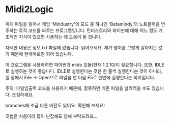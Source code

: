 # Midi2Logic

미디 파일을 읽어서 게임 'Mindustry'의 모드 중 하나인 'Betamindy'의 노트블럭을 연주하는 로직 코드를 짜주는 프로그램입니다.
민더스트리와 파이썬에 대해 어느 정도 기초적인 지식이 있으면 사용하는 데 도움이 될 겁니다.

자세한 내용은 정보.txt 파일에 있습니다. 읽어보세요.
제가 영어를 그렇게 잘하지는 않기 때문에 한국어로만 되어 있습니다.

이 프로그램을 사용하려면 파이썬과 mido 모듈(현재 1.2.10)이 필요합니다. 또한, IDLE로 실행하는 것이 좋습니다.
IDLE로 실행한다는 것은 한 줄씩 실행한다는 것이 아니라, 셸 창에서 File -> Open으로 파일을 연 다음 F5로 한번에 실행한다는 의미입니다.

주의: 파일입출력 코드를 사용하기 때문에, 잘못하면 기존 파일을 날려먹을 수도 있습니다. 조심하세요.

branches에 조금 다른 버전도 있어요. 확인해 보세요!

깃헙은 처음이라 많이 난잡해도 양해 부탁드려요...
